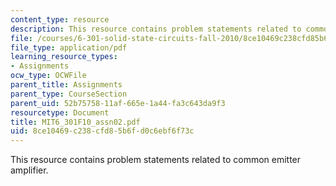 ```yaml
---
content_type: resource
description: This resource contains problem statements related to common emitter amplifier.
file: /courses/6-301-solid-state-circuits-fall-2010/8ce10469c238cfd85b6fd0c6ebf6f73c_MIT6_301F10_assn02.pdf
file_type: application/pdf
learning_resource_types:
- Assignments
ocw_type: OCWFile
parent_title: Assignments
parent_type: CourseSection
parent_uid: 52b75758-11af-665e-1a44-fa3c643da9f3
resourcetype: Document
title: MIT6_301F10_assn02.pdf
uid: 8ce10469-c238-cfd8-5b6f-d0c6ebf6f73c
---
```

This resource contains problem statements related to common emitter amplifier.

